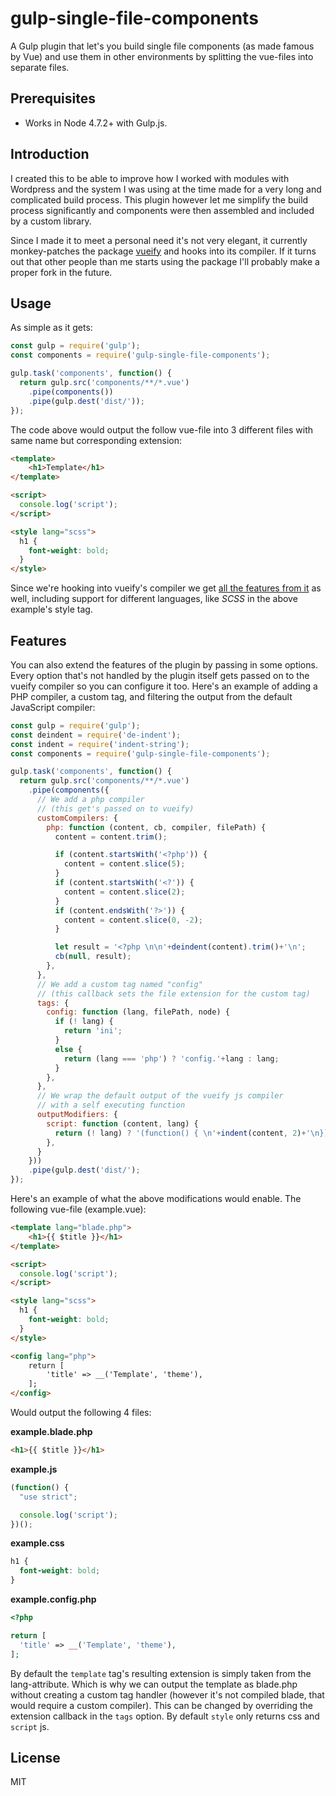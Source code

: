 # gulp-single-file-components

A Gulp plugin that let's you build single file components (as made famous by Vue) and use them in other environments by splitting the vue-files into separate files.

## Prerequisites

* Works in Node 4.7.2+ with Gulp.js.

## Introduction

I created this to be able to improve how I worked with modules with Wordpress and the system I was using at the time made for a very long and complicated build process. This plugin however let me simplify the build process significantly and components were then assembled and included by a custom library.

Since I made it to meet a personal need it's not very elegant, it currently monkey-patches the package [vueify](https://www.npmjs.com/package/vueify) and hooks into its compiler. If it turns out that other people than me starts using the package I'll probably make a proper fork in the future.

## Usage

As simple as it gets:

```js
const gulp = require('gulp');
const components = require('gulp-single-file-components');

gulp.task('components', function() {
  return gulp.src('components/**/*.vue')
    .pipe(components())
    .pipe(gulp.dest('dist/'));
});    
```

The code above would output the follow vue-file into 3 different files with same name but corresponding extension:
```html
<template>
    <h1>Template</h1>
</template>

<script>
  console.log('script');
</script>

<style lang="scss">
  h1 {
    font-weight: bold;
  }
</style>
```

Since we're hooking into vueify's compiler we get [all the features from it](https://www.npmjs.com/package/vueify) as well, including support for different languages, like *SCSS* in the above example's style tag.

## Features

You can also extend the features of the plugin by passing in some options. Every option that's not handled by the plugin itself gets passed on to the vueify compiler so you can configure it too. Here's an example of adding a PHP compiler, a custom tag, and filtering the output from the default JavaScript compiler:

```js
const gulp = require('gulp');
const deindent = require('de-indent');
const indent = require('indent-string');
const components = require('gulp-single-file-components');

gulp.task('components', function() {
  return gulp.src('components/**/*.vue')
    .pipe(components({
      // We add a php compiler
      // (this get's passed on to vueify)
      customCompilers: {
        php: function (content, cb, compiler, filePath) {
          content = content.trim();

          if (content.startsWith('<?php')) {
            content = content.slice(5);
          }
          if (content.startsWith('<?')) {
            content = content.slice(2);
          }
          if (content.endsWith('?>')) {
            content = content.slice(0, -2);
          }

          let result = '<?php \n\n'+deindent(content).trim()+'\n';
          cb(null, result);
        },
      },
      // We add a custom tag named "config"
      // (this callback sets the file extension for the custom tag)
      tags: {
        config: function (lang, filePath, node) {
          if (! lang) {
            return 'ini';
          }
          else {
            return (lang === 'php') ? 'config.'+lang : lang;
          }
        },
      },
      // We wrap the default output of the vueify js compiler
      // with a self executing function
      outputModifiers: {
        script: function (content, lang) {
          return (! lang) ? '(function() { \n'+indent(content, 2)+'\n})();' : content;
        },
      }
    }))
    .pipe(gulp.dest('dist/');
});    
```

Here's an example of what the above modifications would enable. The following vue-file (example.vue):

```html
<template lang="blade.php">
    <h1>{{ $title }}</h1>
</template>

<script>
  console.log('script');
</script>

<style lang="scss">
  h1 {
    font-weight: bold;
  }
</style>

<config lang="php">
    return [
        'title' => __('Template', 'theme'),
    ];
</config>
```

Would output the following 4 files:

**example.blade.php**
```html
<h1>{{ $title }}</h1>
```
**example.js**
```js
(function() {
  "use strict";

  console.log('script');
})();
```
**example.css**
```css
h1 {
  font-weight: bold;
}
```
**example.config.php**
```php
<?php

return [
  'title' => __('Template', 'theme'),
];
```

By default the `template` tag's resulting extension is simply taken from the lang-attribute. Which is why we can output the template as blade.php without creating a custom tag handler (however it's not compiled blade, that would require a custom compiler). This can be changed by overriding the extension callback in the `tags` option. By default `style` only returns css and `script` js.

## License

MIT
